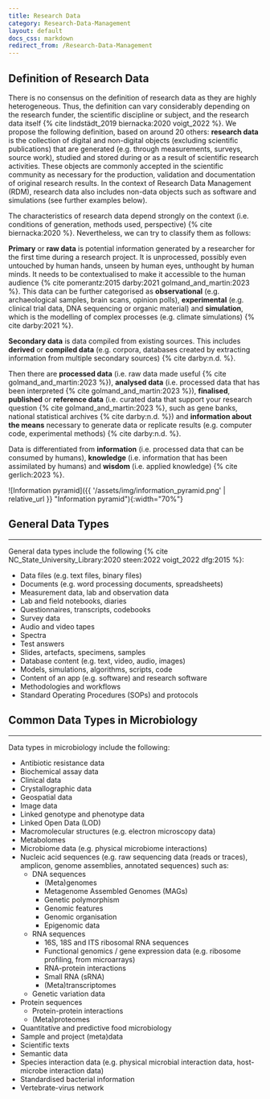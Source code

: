 ```yaml
---
title: Research Data
category: Research-Data-Management
layout: default
docs_css: markdown
redirect_from: /Research-Data-Management
---
```


## Definition of Research Data
There is no consensus on the definition of research data as they are highly heterogeneous. Thus, the definition can vary considerably depending on the research funder, the scientific discipline or subject, and the research data itself {% cite lindstädt_2019 biernacka:2020 voigt_2022 %}. We propose the following definition, based on around 20 others: **research data** is the collection of digital and non-digital objects (excluding scientific publications) that are generated (e.g. through measurements, surveys, source work), studied and stored during or as a result of scientific research activities. These objects are commonly accepted in the scientific community as necessary for the production, validation and documentation of original research results. In the context of Research Data Management (RDM), research data also includes non-data objects such as software and simulations (see further examples below).

The characteristics of research data depend strongly on the context (i.e. conditions of generation, methods used, perspective) {% cite biernacka:2020 %}. Nevertheless, we can try to classify them as follows:

**Primary** or **raw data** is potential information generated by a researcher for the first time during a research project. It is unprocessed, possibly even untouched by human hands, unseen by human eyes, unthought by human minds. It needs to be contextualised to make it accessible to the human audience {% cite pomerantz:2015 darby:2021 golmand_and_martin:2023 %}. This data can be further categorised as **observational** (e.g. archaeological samples, brain scans, opinion polls), **experimental** (e.g. clinical trial data, DNA sequencing or organic material) and **simulation**, which is the modelling of complex processes (e.g. climate simulations) {% cite darby:2021 %}.

**Secondary data** is data compiled from existing sources. This includes **derived** or **compiled data** (e.g. corpora, databases created by extracting information from multiple secondary sources) {% cite darby:n.d. %}. 

Then there are **processed data** (i.e. raw data made useful {% cite golmand_and_martin:2023 %}), **analysed data** (i.e. processed data that has been interpreted {% cite golmand_and_martin:2023 %}), **finalised**, **published** or **reference data** (i.e. curated data that support your research question  {% cite golmand_and_martin:2023 %}, such as gene banks, national statistical archives {% cite darby:n.d. %}) and **information about the means** necessary to generate data or replicate results (e.g. computer code, experimental methods) {% cite darby:n.d. %}.

Data is differentiated from **information** (i.e. processed data that can be consumed by humans), **knowledge** (i.e. information that has been assimilated by humans) and **wisdom** (i.e. applied knowledge) {% cite gerlich:2023 %}. 

![Information pyramid]({{ '/assets/img/information_pyramid.png' | relative_url }} "Information pyramid"){:width="70%"}

## General Data Types
---
 General data types include the following {% cite NC_State_University_Library:2020 steen:2022 voigt_2022 dfg:2015 %}:
* Data files (e.g. text files, binary files)
* Documents (e.g. word processing documents, spreadsheets)
* Measurement data, lab and observation data
* Lab and field notebooks, diaries
* Questionnaires, transcripts, codebooks
* Survey data
* Audio and video tapes
* Spectra
* Test answers
* Slides, artefacts, specimens, samples
* Database content (e.g. text, video, audio, images)
* Models, simulations, algorithms, scripts, code
* Content of an app (e.g. software) and research software
* Methodologies and workflows
* Standard Operating Procedures (SOPs) and protocols

## Common Data Types in Microbiology
---
Data types in microbiology include the following:
* Antibiotic resistance data
* Biochemical assay data
* Clinical data
* Crystallographic data
* Geospatial data
* Image data
* Linked genotype and phenotype data
* Linked Open Data (LOD)
* Macromolecular structures (e.g. electron microscopy data)
* Metabolomes
* Microbiome data (e.g. physical microbiome interactions)
* Nucleic acid sequences (e.g. raw sequencing data (reads or traces), amplicon, genome assemblies, annotated sequences) such as:
  * DNA sequences
    * (Meta)genomes
    * Metagenome Assembled Genomes (MAGs)
    * Genetic polymorphism
    * Genomic features
    * Genomic organisation
    * Epigenomic data
  * RNA sequences
    * 16S, 18S and ITS ribosomal RNA sequences
    * Functional genomics / gene expression data (e.g. ribosome profiling, from microarrays)
    * RNA-protein interactions
    * Small RNA (sRNA)
    * (Meta)transcriptomes
  * Genetic variation data
* Protein sequences
  * Protein-protein interactions
  * (Meta)proteomes
* Quantitative and predictive food microbiology
* Sample and project (meta)data
* Scientific texts
* Semantic data
* Species interaction data (e.g. physical microbial interaction data, host-microbe interaction data)
* Standardised bacterial information
* Vertebrate-virus network
